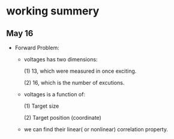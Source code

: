 # working summery

## May 16

+ Forward Problem:
    - voltages has two dimensions:

        (1) 13, which were measured in once exciting.
        
        (2) 16, which is the number of excutions.

    - voltages is a function of: 
        
        (1) Target size

        (2) Target position (coordinate)

    - we can find their linear( or nonlinear) correlation property.